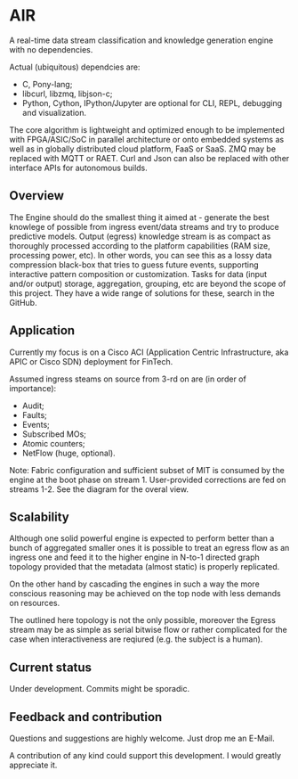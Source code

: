 # AIR

A real-time data stream classification and knowledge generation engine with no dependencies.

Actual (ubiquitous) dependcies are:
- C, Pony-lang;
- libcurl, libzmq, libjson-c;
- Python, Cython, IPython/Jupyter are optional for CLI, REPL, debugging and visualization.

The core algorithm is lightweight and optimized enough to be implemented with FPGA/ASIC/SoC in parallel architecture or onto embedded systems as well as in globally distributed cloud platform, FaaS or SaaS.
ZMQ may be replaced with MQTT or RAET. Curl and Json can also be replaced with other interface APIs for autonomous builds.

## Overview

The Engine should do the smallest thing it aimed at - generate the best knowlege of possible from ingress event/data streams and try to produce predictive models.
Output (egress) knowledge stream is as compact as thoroughly processed according to the platform capabilities (RAM size, processing power, etc). In other words, you can see this as a lossy data compression black-box that tries to guess future events, supporting interactive pattern composition or customization.
Tasks for data (input and/or output) storage, aggregation, grouping, etc are beyond the scope of this project. They have a wide range of solutions for these, search in the GitHub.

## Application

Currently my focus is on a Cisco ACI (Application Centric Infrastructure, aka APIC or Cisco SDN) deployment for FinTech.

Assumed ingress steams on source from 3-rd on are (in order of importance):
- Audit;
- Faults;
- Events;
- Subscribed MOs;
- Atomic counters;
- NetFlow (huge, optional).

Note:
  Fabric configuration and sufficient subset of MIT is consumed by the engine at the boot phase on stream 1. User-provided corrections are fed on streams 1-2. See the diagram for the overal view.

## Scalability

Although one solid powerful engine is expected to perform better than a bunch of aggregated smaller ones it is possible to treat an egress flow as an ingress one and feed it to the higher engine in N-to-1 directed graph topology provided that the metadata (almost static) is properly replicated.

On the other hand by cascading the engines in such a way the more conscious reasoning may be achieved on the top node with less demands on resources.

The outlined here topology is not the only possible, moreover the Egress stream may be as simple as serial bitwise flow or rather complicated for the case when interactiveness are reqiured (e.g. the subject is a human).

## Current status

Under development.
Commits might be sporadic.

## Feedback and contribution

Questions and suggestions are highly welcome. Just drop me an E-Mail.

A contribution of any kind could support this development. I would greatly appreciate it.
